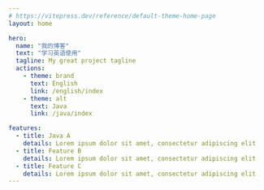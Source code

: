 ```yaml
---
# https://vitepress.dev/reference/default-theme-home-page
layout: home

hero:
  name: "我的博客"
  text: "学习英语使用"
  tagline: My great project tagline
  actions:
    - theme: brand
      text: English
      link: /english/index
    - theme: alt
      text: Java
      link: /java/index

features:
  - title: Java A
    details: Lorem ipsum dolor sit amet, consectetur adipiscing elit
  - title: Feature B
    details: Lorem ipsum dolor sit amet, consectetur adipiscing elit
  - title: Feature C
    details: Lorem ipsum dolor sit amet, consectetur adipiscing elit
---
```


